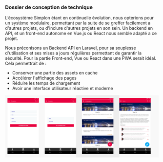 
### Dossier de conception de technique

L’écosystème Simplon étant en continuelle évolution, nous opterions pour un système modulaire, 
permettant par la suite de se greffer facilement a d'autres projets, ou d'inclure d'autres projets en son sein. 
Un backend en API, et un front-end autonome en Vue.js ou React nous semble adapté a ce  projet. 

Nous préconisons un Backend API en Laravel, pour sa souplesse d'utilisation et ses mises a jours régulières permettant de garantir la sécurité.
Pour la partie Front-end, Vue ou React dans une  PWA serait idéal. Cela permettrait de :
*  Conserver une partie des assets en cache
*  Accélérer l'affichage des pages
*  Réduire les temps de chargement 
*  Avoir une interface utilisateur réactive et moderne

![wireframe](https://github.com/BlunT76/eval3/blob/master/wireframe%20version%20mobile.png?raw=true)
